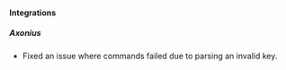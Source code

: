 
#### Integrations
##### Axonius
- Fixed an issue where commands failed due to parsing an invalid key.
